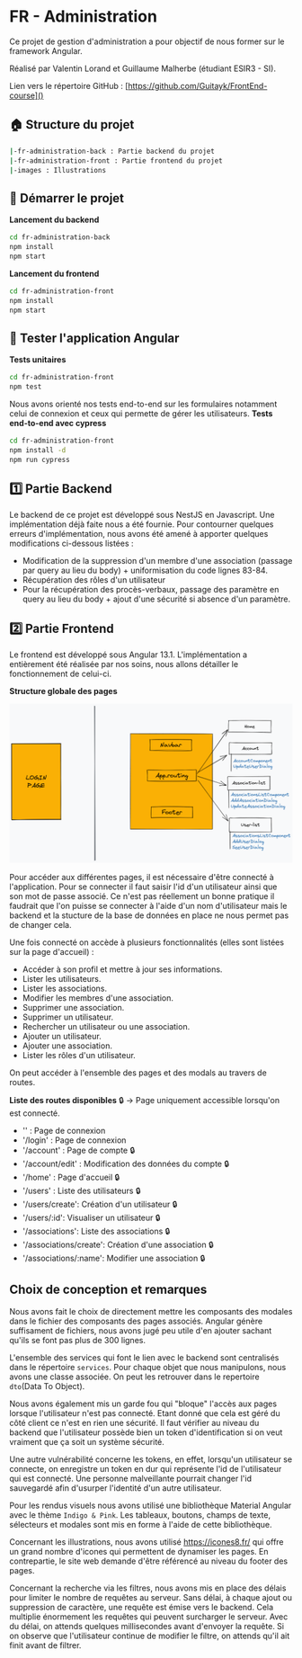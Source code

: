# FR - Administration
Ce projet de gestion d'administration a pour objectif de nous former sur le framework Angular.

Réalisé par Valentin Lorand et Guillaume Malherbe (étudiant ESIR3 - SI). 

Lien vers le répertoire GitHub : [https://github.com/Guitayk/FrontEnd-course]()

## :house: Structure du projet
```bash
|-fr-administration-back : Partie backend du projet
|-fr-administration-front : Partie frontend du projet
|-images : Illustrations
```

## :rocket: Démarrer le projet

**Lancement du backend**
```bash
cd fr-administration-back
npm install
npm start
```

**Lancement du frontend**
```bash
cd fr-administration-front
npm install
npm start
```
## :microscope: Tester l'application Angular

**Tests unitaires**
```bash
cd fr-administration-front
npm test
```

 Nous avons orienté nos tests end-to-end sur les formulaires notamment celui de connexion et ceux qui permette de gérer les utilisateurs.
**Tests end-to-end avec cypress**
```bash
cd fr-administration-front
npm install -d
npm run cypress
```

## :one: Partie Backend
Le backend de ce projet est développé sous NestJS en Javascript.
Une implémentation déjà faite nous a été fournie. Pour contourner quelques erreurs d'implémentation, nous avons été amené à apporter quelques modifications ci-dessous listées :

- Modification de la suppression d'un membre d'une association (passage par query au lieu du body) + uniformisation du code lignes 83-84.
- Récupération des rôles d'un utilisateur
- Pour la récupération des procès-verbaux, passage des paramètre en query au lieu du body + ajout d'une sécurité si absence d'un paramètre.

## :two: Partie Frontend
Le frontend est développé sous Angular 13.1.
L'implémentation a entièrement été réalisée par nos soins, nous allons détailler le fonctionnement de celui-ci.

**Structure globale des pages**

![images/structure_globale.png](images/structure_globale.png)

Pour accéder aux différentes pages, il est nécessaire d'être connecté à l'application.
Pour se connecter il faut saisir l'id d'un utilisateur ainsi que son mot de passe associé. Ce n'est pas réellement un bonne pratique il faudrait que l'on puisse se connecter à l'aide d'un nom d'utilisateur mais le backend et la stucture de la base de données en place ne nous permet pas de changer cela.

Une fois connecté on accède à plusieurs fonctionnalités (elles sont listées sur la page d'accueil) :

- Accéder à son profil et mettre à jour ses informations.
- Lister les utilisateurs.
- Lister les associations.
- Modifier  les membres d'une association.
- Supprimer une association.
- Supprimer un utilisateur.
- Rechercher un utilisateur ou une association.
- Ajouter un utilisateur.
- Ajouter une association.
- Lister les rôles d'un utilisateur.

On peut accéder à l'ensemble des pages et des modals au travers de routes.

**Liste des routes disponibles**
:lock: -> Page uniquement accessible lorsqu'on est connecté.

- '' : Page de connexion
- '/login' : Page de connexion
- '/account' : Page de compte :lock:
- '/account/edit' : Modification des données du compte :lock:
- '/home' : Page d'accueil :lock:
- '/users' : Liste des utilisateurs :lock:
- '/users/create': Création d'un utilisateur :lock:
- '/users/:id': Visualiser un utilisateur :lock:
- '/associations': Liste des associations :lock:
- '/associations/create': Création d'une association :lock:
- '/associations/:name': Modifier une association :lock:

## Choix de conception et remarques 

Nous avons fait le choix de directement mettre les composants des modales dans le fichier des composants des pages associés. Angular génère suffisament de fichiers, nous avons jugé peu utile d'en ajouter sachant qu'ils se font pas plus de 300 lignes.

L'ensemble des services qui font le lien avec le backend sont centralisés dans le répertoire `services`.
Pour chaque objet que nous manipulons, nous avons une classe associée. On peut les retrouver dans le repertoire `dto`(Data To Object).

Nous avons également mis un garde fou qui "bloque" l'accès aux pages lorsque l'utilisateur n'est pas connecté. Etant donné que cela est géré du côté client ce n'est en rien une sécurité. Il faut vérifier au niveau du backend que l'utilisateur possède bien un token d'identification si on veut vraiment que ça soit un système sécurité.

Une autre vulnérabilité concerne les tokens, en effet, lorsqu'un utilisateur se connecte, on enregistre un token en dur qui représente l'id de l'utilisateur qui est connecté. Une personne malveillante pourrait changer l'id sauvegardé afin d'usurper l'identité d'un autre utilisateur.

Pour les rendus visuels nous avons utilisé une bibliothèque Material Angular avec le thème `Indigo & Pink`. Les tableaux, boutons, champs de texte, sélecteurs et modales sont mis en forme à l'aide de cette bibliothèque.

Concernant les illustrations, nous avons utilisé https://icones8.fr/ qui offre un grand nombre d'icones qui permettent de dynamiser les pages. En contrepartie, le site web demande d'être référencé au niveau du footer des pages.

Concernant la recherche via les filtres, nous avons mis en place des délais pour limiter le nombre de requêtes au serveur. Sans délai, à chaque ajout ou suppression de caractère, une requête est émise vers le backend. Cela multiplie énormement les requêtes qui peuvent surcharger le serveur. Avec du délai, on attends quelques millisecondes avant d'envoyer la requête. Si on observe que l'utilisateur continue de modifier le filtre, on attends qu'il ait finit avant de filtrer.